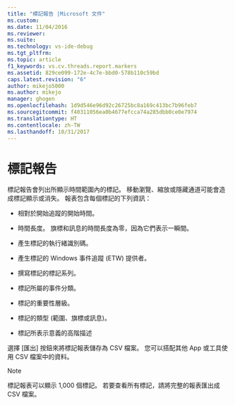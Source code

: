 ```yaml
---
title: "標記報告 |Microsoft 文件"
ms.custom: 
ms.date: 11/04/2016
ms.reviewer: 
ms.suite: 
ms.technology: vs-ide-debug
ms.tgt_pltfrm: 
ms.topic: article
f1_keywords: vs.cv.threads.report.markers
ms.assetid: 829ce099-172e-4c7e-bbd0-578b110c59bd
caps.latest.revision: "6"
author: mikejo5000
ms.author: mikejo
manager: ghogen
ms.openlocfilehash: 1d9d546e96d92c26725bc8a169c413bc7b96feb7
ms.sourcegitcommit: f40311056ea0b4677efcca74a285dbb0ce0e7974
ms.translationtype: HT
ms.contentlocale: zh-TW
ms.lasthandoff: 10/31/2017
---
```

# <a name="markers-report"></a>標記報告
標記報告會列出所顯示時間範圍內的標記。  移動瀏覽、縮放或隱藏通道可能會造成標記顯示或消失。 報表包含每個標記的下列資訊：  
  
-   相對於開始追蹤的開始時間。  
  
-   時間長度。 旗標和訊息的時間長度為零，因為它們表示一瞬間。  
  
-   產生標記的執行緒識別碼。  
  
-   產生標記的 Windows 事件追蹤 (ETW) 提供者。  
  
-   撰寫標記的標記系列。  
  
-   標記所屬的事件分類。  
  
-   標記的重要性層級。  
  
-   標記的類型 (範圍、旗標或訊息)。  
  
-   標記所表示意義的高階描述  
  
 選擇 [匯出] 按鈕來將標記報表儲存為 CSV 檔案。 您可以搭配其他 App 或工具使用 CSV 檔案中的資料。  
  
> [!NOTE]
>  標記報表可以顯示 1,000 個標記。 若要查看所有標記，請將完整的報表匯出成 CSV 檔案。
